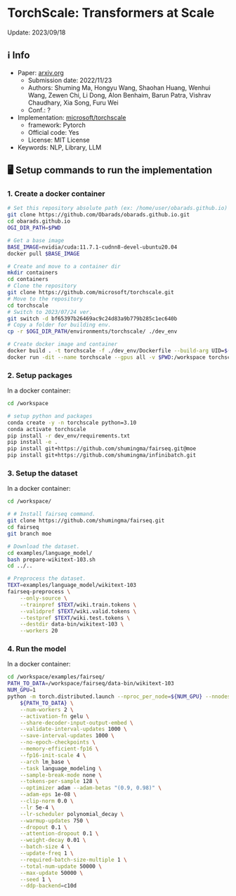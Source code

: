 # TorchScale: Transformers at Scale

Update: 2023/09/18

## ℹ️ Info
- Paper: [arxiv.org](https://arxiv.org/abs/2303.11396)
  - Submission date: 2022/11/23
  - Authors: Shuming Ma, Hongyu Wang, Shaohan Huang, Wenhui Wang, Zewen Chi, Li Dong, Alon Benhaim, Barun Patra, Vishrav Chaudhary, Xia Song, Furu Wei
  - Conf.: ?
- Implementation: [microsoft/torchscale](https://github.com/microsoft/torchscale)
  - framework: Pytorch
  - Official code: Yes
  - License: MIT License
- Keywords: NLP, Library, LLM

## 🖥️ Setup commands to run the implementation
### 1. Create a docker container
```bash
# Set this repository absolute path (ex: /home/user/obarads.github.io)
git clone https://github.com/Obarads/obarads.github.io.git
cd obarads.github.io
OGI_DIR_PATH=$PWD

# Get a base image
BASE_IMAGE=nvidia/cuda:11.7.1-cudnn8-devel-ubuntu20.04
docker pull $BASE_IMAGE

# Create and move to a container dir
mkdir containers
cd containers
# Clone the repository
git clone https://github.com/microsoft/torchscale.git
# Move to the repository
cd torchscale
# Switch to 2023/07/24 ver.
git switch -d bf65397b26469ac9c24d83a9b779b285c1ec640b
# Copy a folder for building env.
cp -r $OGI_DIR_PATH/environments/torchscale/ ./dev_env

# Create docker image and container
docker build . -t torchscale -f ./dev_env/Dockerfile --build-arg UID=$(id -u) --build-arg GID=$(id -g) --build-arg BASE_IMAGE=$BASE_IMAGE
docker run -dit --name torchscale --gpus all -v $PWD:/workspace torchscale
```

### 2. Setup packages
In a docker container:
```bash
cd /workspace

# setup python and packages
conda create -y -n torchscale python=3.10
conda activate torchscale
pip install -r dev_env/requirements.txt
pip install -e .
pip install git+https://github.com/shumingma/fairseq.git@moe
pip install git+https://github.com/shumingma/infinibatch.git
```

### 3. Setup the dataset
In a docker container:
```bash
cd /workspace/

# # Install fairseq command.
git clone https://github.com/shumingma/fairseq.git
cd fairseq
git branch moe 

# Download the dataset.
cd examples/language_model/
bash prepare-wikitext-103.sh
cd ../..

# Preprocess the dataset.
TEXT=examples/language_model/wikitext-103
fairseq-preprocess \
    --only-source \
    --trainpref $TEXT/wiki.train.tokens \
    --validpref $TEXT/wiki.valid.tokens \
    --testpref $TEXT/wiki.test.tokens \
    --destdir data-bin/wikitext-103 \
    --workers 20
```

### 4. Run the model
In a docker container:
```bash
cd /workspace/examples/fairseq/
PATH_TO_DATA=/workspace/fairseq/data-bin/wikitext-103
NUM_GPU=1
python -m torch.distributed.launch --nproc_per_node=${NUM_GPU} --nnodes=1 train.py \
    ${PATH_TO_DATA} \
    --num-workers 2 \
    --activation-fn gelu \
    --share-decoder-input-output-embed \
    --validate-interval-updates 1000 \
    --save-interval-updates 1000 \
    --no-epoch-checkpoints \
    --memory-efficient-fp16 \
    --fp16-init-scale 4 \
    --arch lm_base \
    --task language_modeling \
    --sample-break-mode none \
    --tokens-per-sample 128 \
    --optimizer adam --adam-betas "(0.9, 0.98)" \
    --adam-eps 1e-08 \
    --clip-norm 0.0 \
    --lr 5e-4 \
    --lr-scheduler polynomial_decay \
    --warmup-updates 750 \
    --dropout 0.1 \
    --attention-dropout 0.1 \
    --weight-decay 0.01 \
    --batch-size 4 \
    --update-freq 1 \
    --required-batch-size-multiple 1 \
    --total-num-update 50000 \
    --max-update 50000 \
    --seed 1 \
    --ddp-backend=c10d
```




